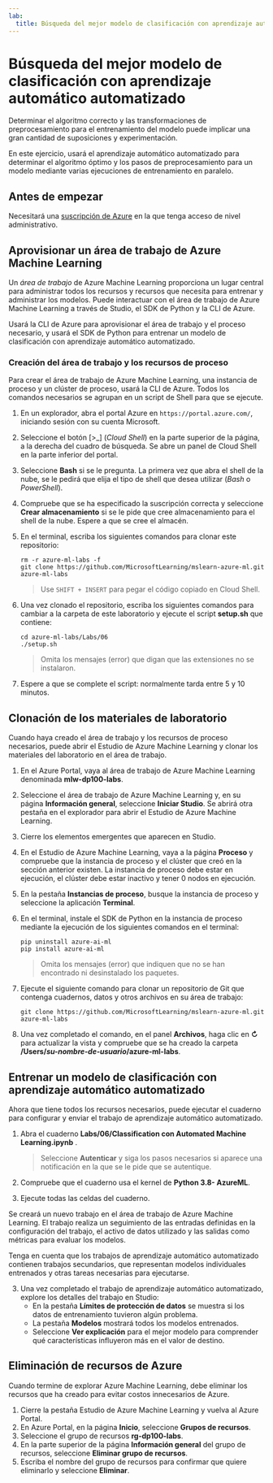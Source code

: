 ```yaml
---
lab:
  title: Búsqueda del mejor modelo de clasificación con aprendizaje automático automatizado
---
```


# Búsqueda del mejor modelo de clasificación con aprendizaje automático automatizado

Determinar el algoritmo correcto y las transformaciones de preprocesamiento para el entrenamiento del modelo puede implicar una gran cantidad de suposiciones y experimentación.

En este ejercicio, usará el aprendizaje automático automatizado para determinar el algoritmo óptimo y los pasos de preprocesamiento para un modelo mediante varias ejecuciones de entrenamiento en paralelo.

## Antes de empezar

Necesitará una [suscripción de Azure](https://azure.microsoft.com/free?azure-portal=true) en la que tenga acceso de nivel administrativo.

## Aprovisionar un área de trabajo de Azure Machine Learning

Un *área de trabajo* de Azure Machine Learning proporciona un lugar central para administrar todos los recursos y recursos que necesita para entrenar y administrar los modelos. Puede interactuar con el área de trabajo de Azure Machine Learning a través de Studio, el SDK de Python y la CLI de Azure. 

Usará la CLI de Azure para aprovisionar el área de trabajo y el proceso necesario, y usará el SDK de Python para entrenar un modelo de clasificación con aprendizaje automático automatizado.

### Creación del área de trabajo y los recursos de proceso

Para crear el área de trabajo de Azure Machine Learning, una instancia de proceso y un clúster de proceso, usará la CLI de Azure. Todos los comandos necesarios se agrupan en un script de Shell para que se ejecute.

1. En un explorador, abra el portal Azure en `https://portal.azure.com/`, iniciando sesión con su cuenta Microsoft.
1. Seleccione el botón \[>_] (*Cloud Shell*) en la parte superior de la página, a la derecha del cuadro de búsqueda. Se abre un panel de Cloud Shell en la parte inferior del portal.
1. Seleccione **Bash** si se le pregunta. La primera vez que abra el shell de la nube, se le pedirá que elija el tipo de shell que desea utilizar (*Bash* o *PowerShell*). 
1. Compruebe que se ha especificado la suscripción correcta y seleccione **Crear almacenamiento** si se le pide que cree almacenamiento para el shell de la nube. Espere a que se cree el almacén.
1. En el terminal, escriba los siguientes comandos para clonar este repositorio:

    ```azurecli
    rm -r azure-ml-labs -f
    git clone https://github.com/MicrosoftLearning/mslearn-azure-ml.git azure-ml-labs
    ```

    > Use `SHIFT + INSERT` para pegar el código copiado en Cloud Shell. 

1. Una vez clonado el repositorio, escriba los siguientes comandos para cambiar a la carpeta de este laboratorio y ejecute el script **setup.sh** que contiene:

    ```azurecli
    cd azure-ml-labs/Labs/06
    ./setup.sh
    ```

    > Omita los mensajes (error) que digan que las extensiones no se instalaron. 

1. Espere a que se complete el script: normalmente tarda entre 5 y 10 minutos. 

## Clonación de los materiales de laboratorio

Cuando haya creado el área de trabajo y los recursos de proceso necesarios, puede abrir el Estudio de Azure Machine Learning y clonar los materiales del laboratorio en el área de trabajo. 

1. En el Azure Portal, vaya al área de trabajo de Azure Machine Learning denominada **mlw-dp100-labs**.
1. Seleccione el área de trabajo de Azure Machine Learning y, en su página **Información general**, seleccione **Iniciar Studio**. Se abrirá otra pestaña en el explorador para abrir el Estudio de Azure Machine Learning.
1. Cierre los elementos emergentes que aparecen en Studio.
1. En el Estudio de Azure Machine Learning, vaya a la página **Proceso** y compruebe que la instancia de proceso y el clúster que creó en la sección anterior existen. La instancia de proceso debe estar en ejecución, el clúster debe estar inactivo y tener 0 nodos en ejecución.
1. En la pestaña **Instancias de proceso**, busque la instancia de proceso y seleccione la aplicación **Terminal**.
1. En el terminal, instale el SDK de Python en la instancia de proceso mediante la ejecución de los siguientes comandos en el terminal:

    ```
    pip uninstall azure-ai-ml
    pip install azure-ai-ml
    ```

    > Omita los mensajes (error) que indiquen que no se han encontrado ni desinstalado los paquetes.

1. Ejecute el siguiente comando para clonar un repositorio de Git que contenga cuadernos, datos y otros archivos en su área de trabajo:

    ```
    git clone https://github.com/MicrosoftLearning/mslearn-azure-ml.git azure-ml-labs
    ``` 

1. Una vez completado el comando, en el panel **Archivos**, haga clic en **&#8635;** para actualizar la vista y compruebe que se ha creado la carpeta **/Users/*su-nombre-de-usuario*/azure-ml-labs**. 

## Entrenar un modelo de clasificación con aprendizaje automático automatizado

Ahora que tiene todos los recursos necesarios, puede ejecutar el cuaderno para configurar y enviar el trabajo de aprendizaje automático automatizado.

1. Abra el cuaderno **Labs/06/Classification con Automated Machine Learning.ipynb** .

    > Seleccione **Autenticar** y siga los pasos necesarios si aparece una notificación en la que se le pide que se autentique. 

1. Compruebe que el cuaderno usa el kernel de **Python 3.8- AzureML**. 
1. Ejecute todas las celdas del cuaderno. 

Se creará un nuevo trabajo en el área de trabajo de Azure Machine Learning. El trabajo realiza un seguimiento de las entradas definidas en la configuración del trabajo, el activo de datos utilizado y las salidas como métricas para evaluar los modelos.

Tenga en cuenta que los trabajos de aprendizaje automático automatizado contienen trabajos secundarios, que representan modelos individuales entrenados y otras tareas necesarias para ejecutarse. 

3. Una vez completado el trabajo de aprendizaje automático automatizado, explore los detalles del trabajo en Studio:
    - En la pestaña **Límites de protección de datos** se muestra si los datos de entrenamiento tuvieron algún problema.
    - La pestaña **Modelos** mostrará todos los modelos entrenados.
    - Seleccione **Ver explicación** para el mejor modelo para comprender qué características influyeron más en el valor de destino.

## Eliminación de recursos de Azure

Cuando termine de explorar Azure Machine Learning, debe eliminar los recursos que ha creado para evitar costos innecesarios de Azure.

1. Cierre la pestaña Estudio de Azure Machine Learning y vuelva al Azure Portal.
1. En Azure Portal, en la página **Inicio**, seleccione **Grupos de recursos**.
1. Seleccione el grupo de recursos **rg-dp100-labs**.
1. En la parte superior de la página **Información general** del grupo de recursos, seleccione **Eliminar grupo de recursos**. 
1. Escriba el nombre del grupo de recursos para confirmar que quiere eliminarlo y seleccione **Eliminar**.
